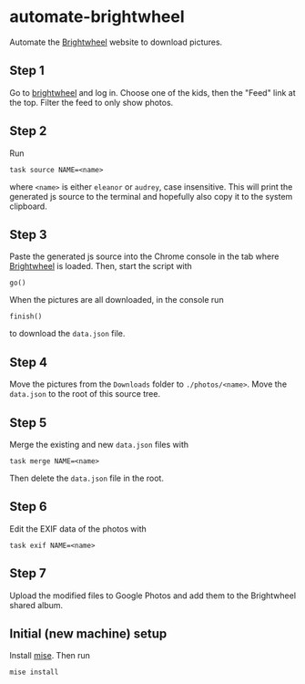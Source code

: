 # automate-brightwheel

Automate the [Brightwheel] website to download pictures.

## Step 1

Go to [brightwheel] and log in. Choose one of the kids, then the "Feed" link at the top. Filter the feed to only show photos.

## Step 2

Run

```shell
task source NAME=<name>
```

where `<name>` is either `eleanor` or `audrey`, case insensitive. This will print the generated js source to the terminal and hopefully also copy it to the system clipboard.

## Step 3

Paste the generated js source into the Chrome console in the tab where [Brightwheel] is loaded. Then, start the script with

```console
go()
```

When the pictures are all downloaded, in the console run

```console
finish()
```

to download the `data.json` file.

## Step 4

Move the pictures from the `Downloads` folder to `./photos/<name>`. Move the `data.json` to the root of this source tree.

## Step 5

Merge the existing and new `data.json` files with

```shell
task merge NAME=<name>
```

Then delete the `data.json` file in the root.

## Step 6

Edit the EXIF data of the photos with

```shell
task exif NAME=<name>
```

## Step 7

Upload the modified files to Google Photos and add them to the Brightwheel shared album.

## Initial (new machine) setup

Install [mise]. Then run

```shell
mise install
```

[brightwheel]: https://mybrightwheel.com
[mise]: https://mise.jdx.dev
